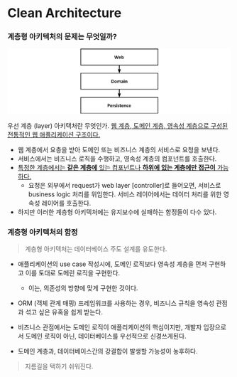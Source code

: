 # Clean Architecture

### 계층형 아키텍처의 문제는 무엇일까?

![layerArchitecture](./img/layerArchitecture.png)

우선 계층 (layer) 아키택처란 무엇인가. <u>웹 계층, 도메인 계층, 영속성 계층으로 구성된 전통적인 웹 애플리케이션 구조이다.</u>

- 웹 계층에서 요층을 받아 도메인 또는 비즈니스 계층의 서비스로 요청을 보낸다.
- 서비스에서는 비즈니스 로직을 수행하고, 영속성 계층의 컴포넌트를 호출한다.
- <u>특정한 계층에서는 **같은 계층에** 있는 컴포넌트나 **하위에 있는 계층에만 접근이** 가능하다.</u>
  - 요청은 외부에서 request가 web layer [controller]로 들어오면, 서비스로 business logic 처리를 위임한다. 서비스 레이어에서는 데이터 처리를 위한 영속성 레이어를 호출한다.
- 하지만 이러한 계층형 아키텍처에는 유지보수에 실패하는 함정들이 다수 있다.



### 계층형 아키텍처의 함정

> 계층형 아키텍처는 데이터베이스 주도 설계를 유도한다.

- 애플리케이션의 use case 작성시에, 도메인 로직보다 영속성 계층을 먼저 구현하고 이를 토대로 도메린 로직을 구현한다.
  - 이는, 의존성의 방향에 맞게 구현한 것이다.
- ORM (객체 관계 매핑) 프레임워크를 사용하는 경우, 비즈니스 규칙을 영속성 관점과 섞고 싶은 유혹을 쉽게 받는다.
- 비즈니스 관점에서는 도메인 로직이 애플리케이션의 핵심이지만, 개발자 입장으로서 도메인 로직이 아닌, 데이터베이스를 우선적으로 신경쓰게된다.

- 도메인 계층과, 데이터베이스간의 강결합이 발생할 가능성이 농후하다.



> 지름길을 택하기 쉬워진다.




